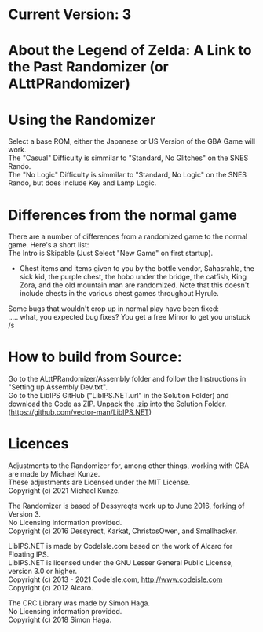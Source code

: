 # Current Version: 3

# About the Legend of Zelda: A Link to the Past Randomizer (or ALttPRandomizer)

# Using the Randomizer
Select a base ROM, either the Japanese or US Version of the GBA Game will work.  
The "Casual" Difficulty is simmilar to "Standard, No Glitches" on the SNES Rando.  
The "No Logic" Difficulty is simmilar to "Standard, No Logic" on the SNES Rando, but does include Key and Lamp Logic.  

# Differences from the normal game
There are a number of differences from a randomized game to the normal game. Here's a short list:  
The Intro is Skipable (Just Select "New Game" on first startup).  
- Chest items and items given to you by the bottle vendor, Sahasrahla, the sick kid, the purple chest, the hobo under the bridge, the catfish, King Zora, and the old mountain man are randomized. Note that this doesn't include chests in the various chest games throughout Hyrule.  

Some bugs that wouldn't crop up in normal play have been fixed:  
..... what, you expected bug fixes? You get a free Mirror to get you unstuck /s  




# How to build from Source:
Go to the ALttPRandomizer/Assembly folder and follow the Instructions in "Setting up Assembly Dev.txt".  
Go to the LibIPS GitHub ("LibIPS.NET.url" in the Solution Folder) and download the Code as ZIP. Unpack the .zip into the Solution Folder.  
	(https://github.com/vector-man/LibIPS.NET)  

# Licences
Adjustments to the Randomizer for, among other things, working with GBA are made by Michael Kunze.  
These adjustments are Licensed under the MIT License.  
Copyright (c) 2021 Michael Kunze.  

The Randomizer is based of Dessyreqts work up to June 2016, forking of Version 3.  
No Licensing information provided.  
Copyright (c) 2016 Dessyreqt, Karkat, ChristosOwen, and Smallhacker.  

LibIPS.NET is made by CodeIsle.com based on the work of Alcaro for Floating IPS.  
LibIPS.NET is licensed under the GNU Lesser General Public License, version 3.0 or higher.  
Copyright (c) 2013 - 2021 CodeIsle.com, http://www.codeisle.com  
Copyright (c) 2012 Alcaro.  

The CRC Library was made by Simon Haga.  
No Licensing information provided.  
Copyright (c) 2018 Simon Haga.  
